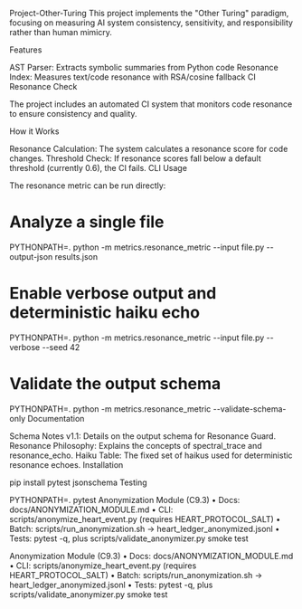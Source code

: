 Project-Other-Turing
This project implements the "Other Turing" paradigm, focusing on measuring AI system consistency, sensitivity, and responsibility rather than human mimicry.

Features

AST Parser: Extracts symbolic summaries from Python code
Resonance Index: Measures text/code resonance with RSA/cosine fallback
CI Resonance Check

The project includes an automated CI system that monitors code resonance to ensure consistency and quality.

How it Works

Resonance Calculation: The system calculates a resonance score for code changes.
Threshold Check: If resonance scores fall below a default threshold (currently 0.6), the CI fails.
CLI Usage

The resonance metric can be run directly:

# Analyze a single file
PYTHONPATH=. python -m metrics.resonance_metric --input file.py --output-json results.json

# Enable verbose output and deterministic haiku echo
PYTHONPATH=. python -m metrics.resonance_metric --input file.py --verbose --seed 42

# Validate the output schema
PYTHONPATH=. python -m metrics.resonance_metric --validate-schema-only
Documentation

Schema Notes v1.1: Details on the output schema for Resonance Guard.
Resonance Philosophy: Explains the concepts of spectral_trace and resonance_echo.
Haiku Table: The fixed set of haikus used for deterministic resonance echoes.
Installation

pip install pytest jsonschema
Testing

PYTHONPATH=. pytest
Anonymization Module (C9.3) • Docs: docs/ANONYMIZATION_MODULE.md • CLI: scripts/anonymize_heart_event.py (requires HEART_PROTOCOL_SALT) • Batch: scripts/run_anonymization.sh → heart_ledger_anonymized.jsonl • Tests: pytest -q, plus scripts/validate_anonymizer.py smoke test

Anonymization Module (C9.3) • Docs: docs/ANONYMIZATION_MODULE.md • CLI: scripts/anonymize_heart_event.py (requires HEART_PROTOCOL_SALT) • Batch: scripts/run_anonymization.sh → heart_ledger_anonymized.jsonl • Tests: pytest -q, plus scripts/validate_anonymizer.py smoke test 
